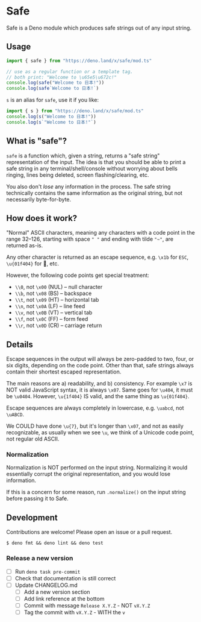 # Safe

Safe is a Deno module which produces safe strings out of any input string.

## Usage

```ts
import { safe } from "https://deno.land/x/safe/mod.ts"

// use as a regular function or a template tag.
// both print: "Welcome to \u65e5\u672c!"
console.log(safe("Welcome to 日本!"))
console.log(safe`Welcome to 日本!`)
```

`s` is an alias for `safe`, use it if you like:

```ts
import { s } from "https://deno.land/x/safe/mod.ts"
console.log(s("Welcome to 日本!"))
console.log(s`"Welcome to 日本!"`)
```

## What is "safe"?

`safe` is a function which, given a string, returns a "safe string"
representation of the input. The idea is that you should be able to print a safe
string in any terminal/shell/console without worrying about bells ringing, lines
being deleted, screen flashing/clearing, etc.

You also don't _lose_ any information in the process. The safe string
technically contains the same information as the original string, but not
necessarily byte-for-byte.

## How does it work?

"Normal" ASCII characters, meaning any characters with a code point in the range
32–126, starting with space `" "` and ending with tilde `"~"`, are returned
as-is.

Any other character is returned as an escape sequence, e.g. `\x1b` for `ESC`,
`\u{01f404}` for 🐄, etc.

However, the following code points get special treatment:

- `\\0`, not `\x00` (NUL) – null character
- `\\b`, not `\x08` (BS) – backspace
- `\\t`, not `\x09` (HT) – horizontal tab
- `\\n`, not `\x0A` (LF) – line feed
- `\\v`, not `\x0B` (VT) – vertical tab
- `\\f`, not `\x0C` (FF) – form feed
- `\\r`, not `\x0D` (CR) – carriage return

## Details

Escape sequences in the output will always be zero-padded to two, four, or six
digits, depending on the code point. Other than that, safe strings always
contain their shortest escaped representation.

The main reasons are a) readability, and b) consistency. For example `\x7` is
NOT valid JavaScript syntax, it is always `\x07`. Same goes for `\u404`, it must
be `\u0404`. However, `\u{1f404}` IS valid, and the same thing as `\u{01f404}`.

Escape sequences are always completely in lowercase, e.g. `\uabcd`, not
`\uABCD`.

We COULD have done `\u{7}`, but it's longer than `\x07`, and not as easily
recognizable, as usually when we see `\u`, we think of a Unicode code point, not
regular old ASCII.

### Normalization

Normalization is NOT performed on the input string. Normalizing it would
essentially corrupt the original representation, and you would lose information.

If this is a concern for some reason, run `.normalize()` on the input string
before passing it to Safe.

## Development

Contributions are welcome! Please open an issue or a pull request.

```console
$ deno fmt && deno lint && deno test
```

### Release a new version

- [ ] Run `deno task pre-commit`
- [ ] Check that documentation is still correct
- [ ] Update CHANGELOG.md
  - [ ] Add a new version section
  - [ ] Add link reference at the bottom
  - [ ] Commit with message `Release X.Y.Z` - NOT `vX.Y.Z`
  - [ ] Tag the commit with `vX.Y.Z` - WITH the `v`
